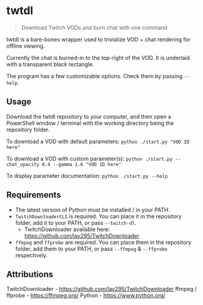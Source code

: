 
# twtdl

> Download Twitch VODs and burn chat with one command

twtdl is a bare-bones wrapper used to trivialize VOD + chat rendering for offline viewing.

Currently the chat is burned-in to the top-right of the VOD. It is underlaid with a transparent black rectangle.

The program has a few customizable options. Check them by passing `--help`.

## Usage

Download the twtdl repository to your computer, and then open a PowerShell window / terminal with the working directory being the repository folder.

To download a VOD with default parameters:
`python ./start.py "VOD ID here"`

To download a VOD with custom parameter(s):
`python ./start.py --chat_opacity 0.4 --gamma 1.6 "VOD ID here"`

To display parameter documentation:
`python ./start.py --help`

## Requirements

* The latest version of Python must be installed / in your PATH.
* `TwitchDownloaderCLI`  is required. You can place it in the repository folder, add it to your PATH, or pass `--twitch-dl`.
	* TwitchDownloader available here: https://github.com/lay295/TwitchDownloader
* `ffmpeg` and `ffprobe` are required. You can place them in the repository folder, add them to your PATH, or pass `--ffmpeg` & `--ffprobe` respectively.

## Attributions

TwitchDownloader - https://github.com/lay295/TwitchDownloader
ffmpeg / ffprobe - https://ffmpeg.org/
Python - https://www.python.org/

